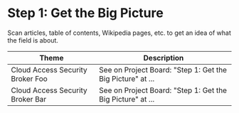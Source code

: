 # Step 1: Get the Big Picture

Scan articles, table of contents, Wikipedia pages, etc. to get an idea of what the field is about.

| Theme | Description |
| -- | -- |
| Cloud Access Security Broker Foo | See on Project Board: "Step 1: Get the Big Picture" at ... |
| Cloud Access Security Broker Bar | See on Project Board: "Step 1: Get the Big Picture" at ... |
